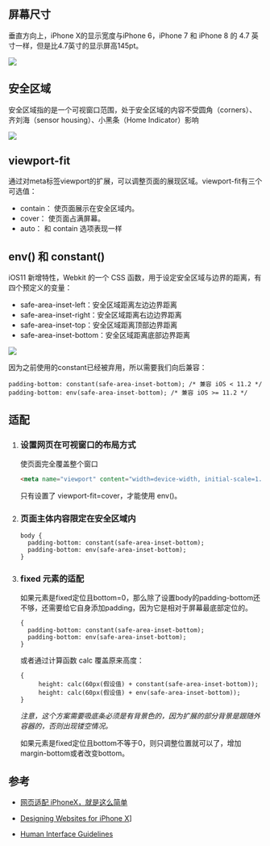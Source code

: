 ## 屏幕尺寸

垂直方向上，iPhone X的显示宽度与iPhone 6，iPhone 7 和 iPhone 8 的 4.7 英寸一样，但是比4.7英寸的显示屏高145pt。

![](http://ww1.sinaimg.cn/large/6d691ee6ly1foy9044tnej21740pswg4.jpg)

## 安全区域

安全区域指的是一个可视窗口范围，处于安全区域的内容不受圆角（corners）、齐刘海（sensor housing）、小黑条（Home Indicator）影响

![](http://ww1.sinaimg.cn/large/6d691ee6ly1foy98uakmaj219e0lumyi.jpg)

## viewport-fit

通过对meta标签viewport的扩展，可以调整页面的展现区域。viewport-fit有三个可选值：

- contain： 使页面展示在安全区域内。
- cover： 使页面占满屏幕。
- auto： 和 contain 选项表现一样

## env() 和 constant()

iOS11 新增特性，Webkit 的一个 CSS 函数，用于设定安全区域与边界的距离，有四个预定义的变量：

* safe-area-inset-left：安全区域距离左边边界距离
* safe-area-inset-right：安全区域距离右边边界距离
* safe-area-inset-top：安全区域距离顶部边界距离
* safe-area-inset-bottom：安全区域距离底部边界距离

![](https://webkit.org/wp-content/uploads/safe-areas-1.png)



因为之前使用的constant已经被弃用，所以需要我们向后兼容：

```
padding-bottom: constant(safe-area-inset-bottom); /* 兼容 iOS < 11.2 */
padding-bottom: env(safe-area-inset-bottom); /* 兼容 iOS >= 11.2 */
```

## 适配 

1. ### 设置网页在可视窗口的布局方式

   使页面完全覆盖整个窗口

   ```html
   <meta name="viewport" content="width=device-width, initial-scale=1.0, minimum-scale=1.0, maximum-scale=1.0, user-scalable=no, viewport-fit=cover"/>
   ```
   只有设置了 viewport-fit=cover，才能使用 env()。

2. ### 页面主体内容限定在安全区域内

   ```
   body {
     padding-bottom: constant(safe-area-inset-bottom);
     padding-bottom: env(safe-area-inset-bottom);
   }
   ```

3. ### fixed 元素的适配

   如果元素是fixed定位且bottom=0，那么除了设置body的padding-bottom还不够，还需要给它自身添加padding，因为它是相对于屏幕最底部定位的。

   ```
   {
     padding-bottom: constant(safe-area-inset-bottom);
     padding-bottom: env(safe-area-inset-bottom);
   }
   ```


   或者通过计算函数 calc 覆盖原来高度：

   ```
   {
        height: calc(60px(假设值) + constant(safe-area-inset-bottom));
        height: calc(60px(假设值) + env(safe-area-inset-bottom));
   }
   ```

   *注意，这个方案需要吸底条必须是有背景色的，因为扩展的部分背景是跟随外容器的，否则出现镂空情况。*

   如果元素是fixed定位且bottom不等于0，则只调整位置就可以了，增加margin-bottom或者改变bottom。

## 参考

* [网页适配 iPhoneX，就是这么简单](https://aotu.io/notes/2017/11/27/iphonex/index.html)

* [Designing Websites for iPhone X](https://webkit.org/blog/7929/designing-websites-for-iphone-x/)]

* [Human Interface Guidelines](https://developer.apple.com/ios/human-interface-guidelines/overview/iphone-x/)

